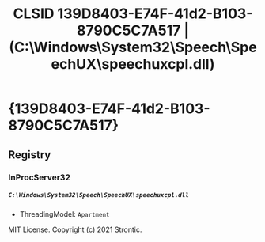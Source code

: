 ﻿---
title: "CLSID 139D8403-E74F-41d2-B103-8790C5C7A517 | (C:\\Windows\\System32\\Speech\\SpeechUX\\speechuxcpl.dll)"
excerpt: What is COM-Object CLSID 139D8403-E74F-41d2-B103-8790C5C7A517?
---

# {139D8403-E74F-41d2-B103-8790C5C7A517}


## Registry


### InProcServer32

##### `C:\Windows\System32\Speech\SpeechUX\speechuxcpl.dll`
* ThreadingModel: `Apartment`

MIT License. Copyright (c) 2021 Strontic.


